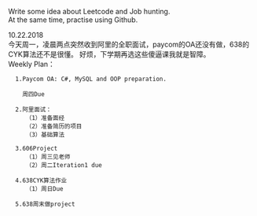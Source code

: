 
Write some idea about Leetcode and Job hunting.  
At the same time, practise using Github.  

10.22.2018  
   今天周一，凌晨两点突然收到阿里的全职面试，paycom的OA还没有做，638的CYK算法还不是很懂。
   好烦，下学期再选这些傻逼课我就是智障。  
   Weekly Plan：  
      
      1.Paycom OA: C#, MySQL and OOP preparation. 
      
        周四Due 
        
      2.阿里面试：  
         （1）准备面经  
         （2）准备简历的项目 
         （3）基础算法  
         
      3.606Project  
         （1）周三见老师 
         （2）周二Iteration1 due
         
      4.638CYK算法作业  
         （1）周日Due
         
      5.638周末做project
